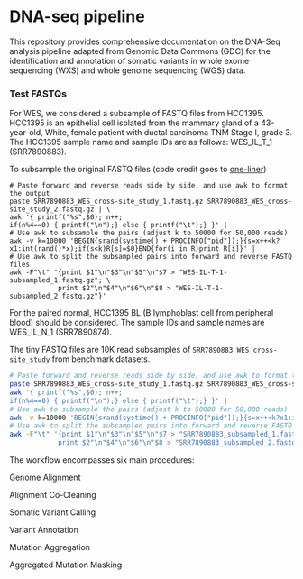 # DNA-seq pipeline
This repository provides comprehensive documentation on the DNA-Seq analysis pipeline adapted from Genomic Data Commons (GDC) for the identification and annotation of somatic variants in whole exome sequencing (WXS) and whole genome sequencing (WGS) data. 

### Test FASTQs
For WES, we considered a subsample of FASTQ files from HCC1395. HCC1395 is an epithelial cell isolated from the mammary gland of a 43-year-old, White, female patient with ductal carcinoma TNM Stage I, grade 3.
The HCC1395 sample name and sample IDs are as follows: WES_IL_T_1 (SRR7890883).

To subsample the original FASTQ files (code credit goes to [one-liner](https://userweb.eng.gla.ac.uk/umer.ijaz/bioinformatics/subsampling_reads.pdf)) 

```shel
# Paste forward and reverse reads side by side, and use awk to format the output
paste SRR7890883_WES_cross-site_study_1.fastq.gz SRR7890883_WES_cross-site_study_2.fastq.gz | \
awk '{ printf("%s",$0); n++;
if(n%4==0) { printf("\n");} else { printf("\t");} }' |
# Use awk to subsample the pairs (adjust k to 50000 for 50,000 reads)
awk -v k=10000 'BEGIN{srand(systime() + PROCINFO["pid"]);}{s=x++<k?x1:int(rand()*x);if(s<k)R[s]=$0}END{for(i in R)print R[i]}' |
# Use awk to split the subsampled pairs into forward and reverse FASTQ files
awk -F"\t" '{print $1"\n"$3"\n"$5"\n"$7 > "WES-IL-T-1-subsampled_1.fastq.gz"; \
            print $2"\n"$4"\n"$6"\n"$8 > "WES-IL-T-1-subsampled_2.fastq.gz"}'
```   
For the paired normal, HCC1395 BL (B lymphoblast cell from peripheral blood) should be considered. The sample IDs and sample names are WES_IL_N_1 (SRR7890874).


The tiny FASTQ files are 10K read subsamples of `SRR7890883_WES_cross-site_study` from benchmark datasets. 

```bash
# Paste forward and reverse reads side by side, and use awk to format the output
paste SRR7890883_WES_cross-site_study_1.fastq.gz SRR7890883_WES_cross-site_study_2.fastq.gz | \
awk '{ printf("%s",$0); n++;
if(n%4==0) { printf("\n");} else { printf("\t");} }' |
# Use awk to subsample the pairs (adjust k to 50000 for 50,000 reads)
awk -v k=10000 'BEGIN{srand(systime() + PROCINFO["pid"]);}{s=x++<k?x1:int(rand()*x);if(s<k)R[s]=$0}END{for(i in R)print R[i]}' |
# Use awk to split the subsampled pairs into forward and reverse FASTQ files
awk -F"\t" '{print $1"\n"$3"\n"$5"\n"$7 > "SRR7890883_subsampled_1.fastq.gz"; \
            print $2"\n"$4"\n"$6"\n"$8 > "SRR7890883_subsampled_2.fastq.gz"}'

```

The workflow encompasses six main procedures: 

Genome Alignment

Alignment Co-Cleaning

Somatic Variant Calling

Variant Annotation

Mutation Aggregation

 Aggregated Mutation Masking
 
